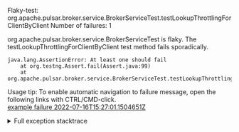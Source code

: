         
Flaky-test: org.apache.pulsar.broker.service.BrokerServiceTest.testLookupThrottlingForClientByClient
Number of failures: 1

org.apache.pulsar.broker.service.BrokerServiceTest is flaky. The testLookupThrottlingForClientByClient test method fails sporadically.

```
java.lang.AssertionError: At least one should fail
	at org.testng.Assert.fail(Assert.java:99)
	at org.apache.pulsar.broker.service.BrokerServiceTest.testLookupThrottlingForClientByClient(BrokerServiceTest.java:1065)
```

Usage tip: To enable automatic navigation to failure message, open the following links with CTRL/CMD-click.  
[example failure 2022-07-16T15:27:01.1504651Z](https://github.com/apache/pulsar/runs/7371381344?check_suite_focus=true#step:10:733)  


<details>
<summary>Full exception stacktrace</summary>
<code><pre>
java.lang.AssertionError: At least one should fail
	at org.testng.Assert.fail(Assert.java:99)
	at org.apache.pulsar.broker.service.BrokerServiceTest.testLookupThrottlingForClientByClient(BrokerServiceTest.java:1065)
	at java.base/jdk.internal.reflect.NativeMethodAccessorImpl.invoke0(Native Method)
	at java.base/jdk.internal.reflect.NativeMethodAccessorImpl.invoke(NativeMethodAccessorImpl.java:77)
	at java.base/jdk.internal.reflect.DelegatingMethodAccessorImpl.invoke(DelegatingMethodAccessorImpl.java:43)
	at java.base/java.lang.reflect.Method.invoke(Method.java:568)
	at org.testng.internal.MethodInvocationHelper.invokeMethod(MethodInvocationHelper.java:132)
	at org.testng.internal.InvokeMethodRunnable.runOne(InvokeMethodRunnable.java:45)
	at org.testng.internal.InvokeMethodRunnable.call(InvokeMethodRunnable.java:73)
	at org.testng.internal.InvokeMethodRunnable.call(InvokeMethodRunnable.java:11)
	at java.base/java.util.concurrent.FutureTask.run(FutureTask.java:264)
	at java.base/java.util.concurrent.ThreadPoolExecutor.runWorker(ThreadPoolExecutor.java:1136)
	at java.base/java.util.concurrent.ThreadPoolExecutor$Worker.run(ThreadPoolExecutor.java:635)
	at java.base/java.lang.Thread.run(Thread.java:833)

</pre></code>
</details>

